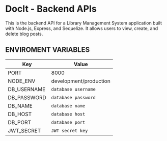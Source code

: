 # DocIt - Backend APIs

This is the backend API for a Library Management System application built with Node.js, Express, and Sequelize. It allows users to view, create, and delete blog posts.

## ENVIROMENT VARIABLES

| Key         | Value                  |
| ----------- | ---------------------- |
| PORT        | 8000                   |
| NODE_ENV    | development/production |
| DB_USERNAME | `database username`    |
| DB_PASSWORD | `database password`    |
| DB_NAME     | `database name`        |
| DB_HOST     | `database host`        |
| DB_PORT     | `database port`        |
| JWT_SECRET  | `JWT secret key`       |
